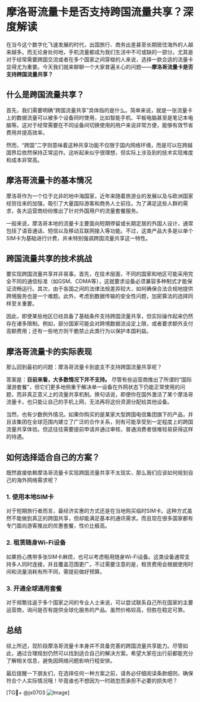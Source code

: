 # 摩洛哥流量卡是否支持跨国流量共享？深度解读

在当今这个数字化飞速发展的时代，出国旅行、商务出差甚至长期居住海外的人越来越多。而无论身处何地，手机流量都成为我们生活中不可或缺的一部分。尤其是对于经常需要跨国交流或者在多个国家之间穿梭的人来说，选择一款合适的流量卡显得尤为重要。今天我们就来聊聊一个大家普遍关心的问题——**摩洛哥流量卡是否支持跨国流量共享？**

## 什么是跨国流量共享？

首先，我们需要明确“跨国流量共享”具体指的是什么。简单来说，就是一张流量卡上的数据流量可以被多个设备同时使用，比如智能手机、平板电脑甚至是笔记本电脑等。这对于经常需要在不同设备间切换使用的用户来说非常方便，能够有效节省费用并提高效率。

然而，“跨国”二字则意味着这种共享功能不仅限于国内网络环境，而是可以在跨越国界后依然保持正常运作。这听起来似乎很理想，但实际上涉及到的技术实现难度和成本非常高。

## 摩洛哥流量卡的基本情况

摩洛哥作为一个位于北非的地中海国家，近年来随着旅游业的发展以及与欧洲国家经贸往来的加强，吸引了大量国际游客和商务人士前往。为了满足这些人群的需求，各大运营商纷纷推出了针对外国用户的流量套餐服务。

一般来说，摩洛哥本地的流量卡主要面向短期停留或长期定居的外国人设计，通常包括了语音通话、短信以及移动互联网接入等功能。不过，这类产品大多是以单个SIM卡为基础进行计费，并未特别强调跨国流量共享这一特性。

## 跨国流量共享的技术挑战

要实现跨国流量共享并非易事。首先，在技术层面，不同的国家和地区可能采用完全不同的通信标准（如GSM、CDMA等），这就要求设备必须兼容多种制式才能保证流畅运行。其次，由于各国之间的法律法规差异较大，如何确保合法合规地提供跨境服务也是一个难题。此外，考虑到数据传输的安全性问题，加密算法的选择同样至关重要。

因此，即使某些地区已经具备了基础条件支持跨国流量共享，但实际操作起来仍然存在诸多限制。例如，部分国家可能会对跨境数据流设定上限，或者要求额外支付高额费用；还有一些地方则干脆禁止此类行为以保护本国利益。

## 摩洛哥流量卡的实际表现

那么回到最初的问题：摩洛哥流量卡到底支不支持跨国流量共享呢？

答案是：**目前来看，大多数情况下并不支持。** 尽管有些运营商推出了所谓的“国际漫游套餐”，但它们更多地侧重于解决单一设备在外网状态下仍能正常使用的问题，而非真正意义上的流量共享机制。换句话说，即便你在国外激活了某个摩洛哥流量卡，也只能让自己的手机上网，无法再将这份资源分配给其他设备。

当然，也有少数例外情况。如果你购买的是某家大型跨国电信集团旗下的产品，并且该集团在全球范围内建立了广泛的合作关系，则有可能享受到一定程度上的跨国流量共享体验。但这往往需要提前申请并通过审核，普通消费者很难轻易获得这样的待遇。

## 如何选择适合自己的方案？

既然直接依赖摩洛哥流量卡实现跨国流量共享不太现实，那么我们应该如何规划自己的海外网络需求呢？

### 1. 使用本地SIM卡
对于短期旅行者而言，最经济实惠的方式还是在当地购买临时SIM卡。这种方式虽然不能做到真正的跨国共享，但却能满足基本的通讯需求。而且现在很多国家都有专门面向游客推出的优惠套餐，性价比极高。

### 2. 租赁随身Wi-Fi设备
如果担心携带多张SIM卡麻烦，也可以考虑租用随身Wi-Fi设备。这类设备通常支持多人同时连接，并且覆盖范围更广。不过需要注意的是，租赁费用会根据使用时间和流量消耗有所不同，需提前做好预算。

### 3. 开通全球通用套餐
对于频繁往返于多个国家之间的专业人士来说，可以尝试联系自己所在国家的主要运营商，询问是否有提供全球化服务的产品。虽然价格较高，但胜在稳定可靠。

## 总结

综上所述，现阶段摩洛哥流量卡本身并不具备完善的跨国流量共享能力。尽管如此，通过合理规划仍然可以找到适合自己的解决方案。希望大家在出行前都能充分了解相关信息，避免因网络问题影响行程安排。

最后提醒一下朋友们，在选择任何一种方案之前，请务必仔细阅读条款细则，确保符合个人实际情况哦！毕竟谁也不想因为一时疏忽而承担不必要的损失吧？

[TG💪+ @jx0703 ![Image](https://github.com/user-attachments/assets/dbca1d08-cadb-493c-b0ec-ad6f7a83f270)]
